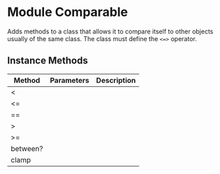 # Module Comparable

Adds methods to a class that allows it to compare itself to other objects usually of the same class.  The class must define the `<=>` operator.


## Instance Methods

| Method | Parameters | Description |
| --- | --- | --- |
|< |  |  |
|<= |  |  |
|== |  |  |
|> |  |  |
|>= |  |  |
|between? |  |  |
|clamp |  |  |
